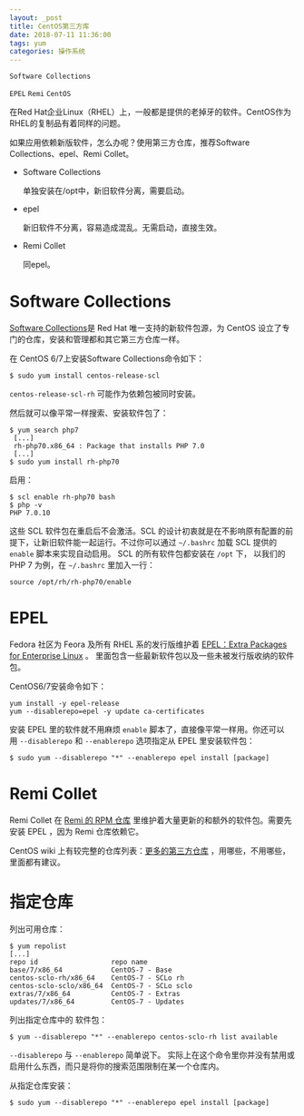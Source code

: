 ```yaml
---
layout: _post
title: CentOS第三方库
date: 2018-07-11 11:36:00
tags: yum
categories: 操作系统
---
```


`Software Collections`

`EPEL` `Remi` `CentOS`

在Red Hat企业Linux（RHEL）上，一般都是提供的老掉牙的软件。CentOS作为RHEL的复制品有着同样的问题。

如果应用依赖新版软件，怎么办呢？使用第三方仓库，推荐Software Collections、epel、Remi Collet。

* Software Collections

  单独安装在/opt中，新旧软件分离，需要启动。

* epel

  新旧软件不分离，容易造成混乱。无需启动，直接生效。

* Remi Collet

  同epel。

# Software Collections

[Software Collections](https://www.softwarecollections.org/en/)是 Red Hat 唯一支持的新软件包源，为 CentOS 设立了专门的仓库，安装和管理都和其它第三方仓库一样。

在 CentOS 6/7上安装Software Collections命令如下：

```shell
$ sudo yum install centos-release-scl
```

`centos-release-scl-rh` 可能作为依赖包被同时安装。

然后就可以像平常一样搜索、安装软件包了：

```shell
$ yum search php7
 [...]
 rh-php70.x86_64 : Package that installs PHP 7.0
 [...]
$ sudo yum install rh-php70 
```

启用：

```shell
$ scl enable rh-php70 bash
$ php -v
PHP 7.0.10
```

这些 SCL 软件包在重启后不会激活。SCL 的设计初衷就是在不影响原有配置的前提下，让新旧软件能一起运行。不过你可以通过 `~/.bashrc` 加载 SCL 提供的 `enable` 脚本来实现自动启用。 SCL 的所有软件包都安装在 `/opt` 下， 以我们的 PHP 7 为例，在 `~/.bashrc` 里加入一行：

```shell
source /opt/rh/rh-php70/enable
```

# EPEL

Fedora 社区为 Feora 及所有 RHEL 系的发行版维护着 [EPEL：Extra Packages for Enterprise Linux](https://fedoraproject.org/wiki/EPEL) 。 里面包含一些最新软件包以及一些未被发行版收纳的软件包。

CentOS6/7安装命令如下：

```shell
yum install -y epel-release
yum --disablerepo=epel -y update ca-certificates
```

安装 EPEL 里的软件就不用麻烦 `enable` 脚本了，直接像平常一样用。你还可以用 `--disablerepo` 和 `--enablerepo` 选项指定从 EPEL 里安装软件包：

```shell
$ sudo yum --disablerepo "*" --enablerepo epel install [package]
```

# Remi Collet

Remi Collet 在 [Remi 的 RPM 仓库](http://rpms.remirepo.net/) 里维护着大量更新的和额外的软件包。需要先安装 EPEL ，因为 Remi 仓库依赖它。

CentOS wiki 上有较完整的仓库列表：[更多的第三方仓库](https://wiki.centos.org/AdditionalResources/Repositories) ，用哪些，不用哪些，里面都有建议。

# 指定仓库

列出可用仓库：

```shell
$ yum repolist
[...]
repo id                  repo name
base/7/x86_64            CentOS-7 - Base
centos-sclo-rh/x86_64    CentOS-7 - SCLo rh
centos-sclo-sclo/x86_64  CentOS-7 - SCLo sclo
extras/7/x86_64          CentOS-7 - Extras
updates/7/x86_64         CentOS-7 - Updates
```

列出指定仓库中的 软件包：

```shell
$ yum --disablerepo "*" --enablerepo centos-sclo-rh list available
```

`--disablerepo` 与 `--enablerepo` 简单说下。 实际上在这个命令里你并没有禁用或启用什么东西，而只是将你的搜索范围限制在某一个仓库内。

从指定仓库安装：

```shell
$ sudo yum --disablerepo "*" --enablerepo epel install [package]
```
